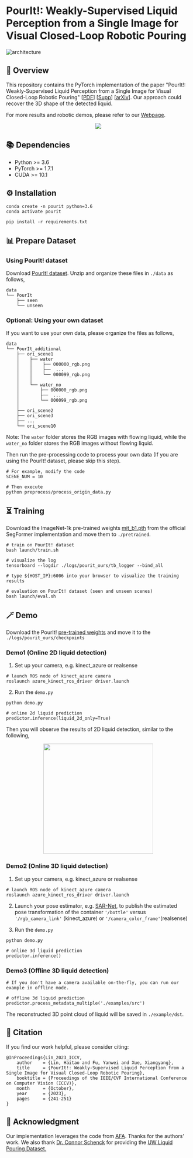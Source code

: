 # PourIt!: Weakly-Supervised Liquid Perception from a Single Image for Visual Closed-Loop Robotic Pouring

![architecture](assets/teaser.png)

## 📝 Overview
This repository contains the PyTorch implementation of the paper "PourIt!: Weakly-Supervised Liquid Perception from a Single Image for Visual Closed-Loop Robotic Pouring"
[[PDF](https://openaccess.thecvf.com/content/ICCV2023/papers/Lin_PourIt_Weakly-Supervised_Liquid_Perception_from_a_Single_Image_for_Visual_ICCV_2023_paper.pdf)]
[[Supp](https://openaccess.thecvf.com/content/ICCV2023/supplemental/Lin_PourIt_Weakly-Supervised_Liquid_ICCV_2023_supplemental.zip)]
[[arXiv](https://arxiv.org/pdf/2307.11299.pdf)].
Our approach could recover the 3D shape of the detected liquid.

For more results and robotic demos, please refer to our [Webpage](https://hetolin.github.io/PourIt/).
<div class="half" style="text-align: center;">
    <img src="assets/closed-loop.gif"/>
</div>

## 📚 Dependencies
* Python >= 3.6
* PyTorch >= 1.7.1
* CUDA >= 10.1


## ⚙️ Installation
```
conda create -n pourit python=3.6
conda activate pourit

pip install -r requirements.txt
```

## 📊 Prepare Dataset
### Using PourIt! dataset

Download [PourIt! dataset](https://drive.google.com/file/d/1X_IyPt9N9-AtqVwHWrL5nVqIuNMileTY/view?usp=share_link).
Unzip and organize these files in `./data` as follows,
```
data
└── PourIt
    ├── seen
    └── unseen
```

### Optional: Using your own dataset

If you want to use your own data, please organize the files as follows,
```
data
└── PourIt_additional
    ├── ori_scene1
    │    ├── water
    │    │    ├── 000000_rgb.png
    │    │    ├──  ...
    │    │    └── 000099_rgb.png
    │    │
    │    └── water_no
    │        ├── 000000_rgb.png
    │        ├──  ...
    │        └── 000099_rgb.png
    │        
    ├── ori_scene2
    ├── ori_scene3
    ├── ...
    └── ori_scene10
```       
Note: The `water` folder stores the RGB images with flowing liquid, while the `water_no` folder stores the RGB images without flowing liquid. 

Then run the pre-processing code to process your own data (If you are using the PourIt! dataset, please skip this step).
```
# For example, modify the code
SCENE_NUM = 10

# Then execute
python preprocess/process_origin_data.py
```


## ⏳ Training
Download the ImageNet-1k pre-trained weights [mit_b1.pth](https://connecthkuhk-my.sharepoint.com/:f:/g/personal/xieenze_connect_hku_hk/EvOn3l1WyM5JpnMQFSEO5b8B7vrHw9kDaJGII-3N9KNhrg?e=cpydzZ) from the official SegFormer implementation and move them to  `./pretrained`.
```
# train on PourIt! dataset
bash launch/train.sh

# visualize the log
tensorboard --logdir ./logs/pourit_ours/tb_logger --bind_all

# type ${HOST_IP}:6006 into your browser to visualize the training results

# evaluation on PourIt! dataset (seen and unseen scenes)
bash launch/eval.sh 
```

## 🪄 Demo
Download the PourIt! [pre-trained weights](https://drive.google.com/file/d/1OPzdN9lAOjkhDn4JNzB6iCO7XellDSiP/view?usp=share_link) and move it to the `./logs/pourit_ours/checkpoints`

### Demo1 (Online 2D liquid detection)
1. Set up your camera, e.g. kinect_azure or realsense
```
# launch ROS node of kinect_azure camera
roslaunch azure_kinect_ros_driver driver.launch
```

2. Run the `demo.py`
```
python demo.py

# online 2d liquid prediction
predictor.inference(liquid_2d_only=True)
```
Then you will observe the results of 2D liquid detection, similar to the following, 
<div class="half" style="text-align: center;">
    <img src="assets/results_2d.gif"  width="300" height="300"/>
</div>

### Demo2 (Online 3D liquid detection)
1. Set up your camera, e.g. kinect_azure or realsense
```
# launch ROS node of kinect_azure camera
roslaunch azure_kinect_ros_driver driver.launch
```

2. Launch your pose estimator, e.g. [SAR-Net](https://github.com/hetolin/SAR-Net), to publish the estimated pose transformation of the container `'/bottle'` versus `'/rgb_camera_link'` (kinect_azure) or `'/camera_color_frame'`(realsense)

3. Run the `demo.py`
```
python demo.py

# online 3d liquid prediction
predictor.inference()
```

### Demo3 (Offline 3D liquid detection)
```
# If you don't have a camera available on-the-fly, you can run our example in offline mode.

# offline 3d liquid prediction
predictor.process_metadata_multiple('./examples/src')
```
The reconstructed 3D point cloud of liquid will be saved in `./example/dst`.

## 🔖 Citation
If you find our work helpful, please consider citing:
```
@InProceedings{Lin_2023_ICCV,
    author    = {Lin, Haitao and Fu, Yanwei and Xue, Xiangyang},
    title     = {PourIt!: Weakly-Supervised Liquid Perception from a Single Image for Visual Closed-Loop Robotic Pouring},
    booktitle = {Proceedings of the IEEE/CVF International Conference on Computer Vision (ICCV)},
    month     = {October},
    year      = {2023},
    pages     = {241-251}
}
```

## 🌹 Acknowledgment
Our implementation leverages the code from [AFA](https://github.com/rulixiang/afa). Thanks for the authors' work.  We also thank <a href="https://storage.googleapis.com/www.connorschenck.com/index.html">Dr. Connor Schenck</a>
            for providing the <a href="https://rse-lab.cs.washington.edu/lpd/">UW Liquid Pouring Dataset.